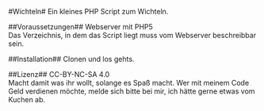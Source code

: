 #Wichteln#
Ein kleines PHP Script zum Wichteln.

##Voraussetzungen##
Webserver mit PHP5  
Das Verzeichnis, in dem das Script liegt muss vom Webserver beschreibbar sein.

##Installation##
Clonen und los gehts. 

##Lizenz##
CC-BY-NC-SA 4.0  
Macht damit was ihr wollt, solange es Spaß macht. Wer mit meinem Code Geld verdienen möchte, melde sich bitte bei mir, ich hätte gerne etwas vom Kuchen ab.